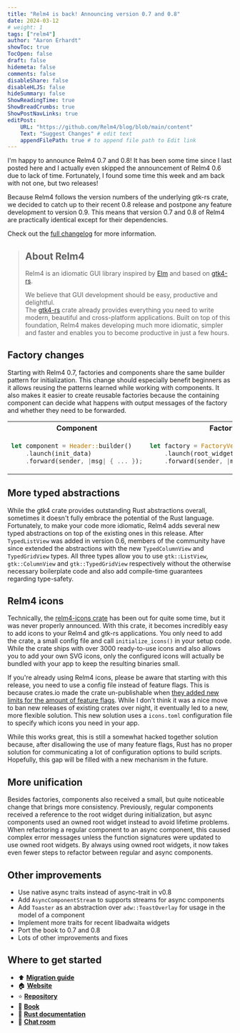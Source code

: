 ```yaml
---
title: "Relm4 is back! Announcing version 0.7 and 0.8"
date: 2024-03-12
# weight: 1
tags: ["relm4"]
author: "Aaron Erhardt"
showToc: true
TocOpen: false
draft: false
hidemeta: false
comments: false
disableShare: false
disableHLJS: false
hideSummary: false
ShowReadingTime: true
ShowBreadCrumbs: true
ShowPostNavLinks: true
editPost:
    URL: "https://github.com/Relm4/blog/blob/main/content"
    Text: "Suggest Changes" # edit text
    appendFilePath: true # to append file path to Edit link
---
```


I'm happy to announce Relm4 0.7 and 0.8!
It has been some time since I last posted here and I actually even skipped the announcement of Relm4 0.6 due to lack of time.
Fortunately, I found some time this week and am back with not one, but two releases!

Because Relm4 follows the version numbers of the underlying gtk-rs crate, we decided to catch up to their recent 0.8 release and postpone any feature development to version 0.9.
This means that version 0.7 and 0.8 of Relm4 are practically identical except for their dependencies.

Check out the [full changelog](https://github.com/Relm4/Relm4/blob/main/CHANGES.md) for more information.

> ## About Relm4
> 
> Relm4 is an idiomatic GUI library inspired by [Elm](https://elm-lang.org/) and based on [gtk4-rs](https://crates.io/crates/gtk4).
> 
> We believe that GUI development should be easy, productive and delightful.  
> The [gtk4-rs](https://crates.io/crates/gtk4) crate already provides everything you need to write modern, beautiful and cross-platform applications.
> Built on top of this foundation, Relm4 makes developing much more idiomatic, simpler and faster and enables you to become productive in just a few hours.

## Factory changes

Starting with Relm4 0.7, factories and components share the same builder pattern for initialization.
This change should especially benefit beginners as it allows reusing the patterns learned while working with components.
It also makes it easier to create reusable factories because the containing component can decide what happens with output messages of the factory and whether they need to be forwarded.

<table>
    <tr>
        <th> Component </th> <th> Factory </th>
    </tr>
    <tr>
        <td>

```rust
let component = Header::builder()
    .launch(init_data)
    .forward(sender, |msg| { ... });
```

</td>
<td>

```rust
let factory = FactoryVecDeque::builder()
    .launch(root_widget)
    .forward(sender, |msg| { ... });
```
</td>
</tr>
</table>

## More typed abstractions

While the gtk4 crate provides outstanding Rust abstractions overall, sometimes it doesn't fully embrace the potential of the Rust language.
Fortunately, to make your code more idiomatic, Relm4 adds several new typed abstractions on top of the existing ones in this release.
After `TypedListView` was added in version 0.6, members of the community have since extended the abstractions with the new `TypedColumnView` and `TypedGridView` types.
All three types allow you to use `gtk::ListView`, `gtk::ColumnView` and `gtk::TypedGridView` respectively without the otherwise necessary boilerplate code and also add compile-time guarantees regarding type-safety.

## Relm4 icons

Technically, the [relm4-icons crate](https://crates.io/crates/relm4-icons) has been out for quite some time, but it was never properly announced.
With this crate, it becomes incredibly easy to add icons to your Relm4 and gtk-rs applications.
You only need to add the crate, a small config file and call `initialize_icons()` in your setup code.
While the crate ships with over 3000 ready-to-use icons and also allows you to add your own SVG icons, 
only the configured icons will actually be bundled with your app to keep the resulting binaries small.

If you're already using Relm4 icons, please be aware that starting with this release, you need to use a config file instead of feature flags. 
This is because crates.io made the crate un-publishable when [they added new limits for the amount of feature flags](https://blog.rust-lang.org/2023/10/26/broken-badges-and-23k-keywords.html).
While I don't think it was a nice move to ban new releases of existing crates over night, it eventually led to a new, more flexible solution.
This new solution uses a `icons.toml` configuration file to specify which icons you need in your app.

While this works great, this is still a somewhat hacked together solution because, after disallowing the use of many feature flags, Rust has no proper solution for communicating a lot of configuration options to build scripts.
Hopefully, this gap will be filled with a new mechanism in the future.

## More unification

Besides factories, components also received a small, but quite noticeable change that brings more consistency.
Previously, regular components received a reference to the root widget during initialization, but async components used an owned root widget instead to avoid lifetime problems.
When refactoring a regular component to an async component, this caused complex error messages unless the function signatures were updated to use owned root widgets.
By always using owned root widgets, it now takes even fewer steps to refactor between regular and async components.

## Other improvements

- Use native async traits instead of async-trait in v0.8
- Add `AsyncComponentStream` to supports streams for async components
- Add `Toaster` as an abstraction over `adw::ToastOverlay` for usage in the model of a component
- Implement more traits for recent libadwaita widgets
- Port the book to 0.7 and 0.8
- Lots of other improvements and fixes

## Where to get started

+ ⬆️ **[Migration guide](https://relm4.org/book/stable/0_6_to_0_7.html)**
+ 🏠 **[Website](https://relm4.org)**
+ ⭐ **[Repository](https://github.com/Relm4/Relm4)**
+ 📖 **[Book](https://relm4.org/book/stable)**
+ 📜 **[Rust documentation](https://docs.rs/relm4)**
+ 📨 **[Chat room](https://matrix.to/#/#relm4:matrix.org)**